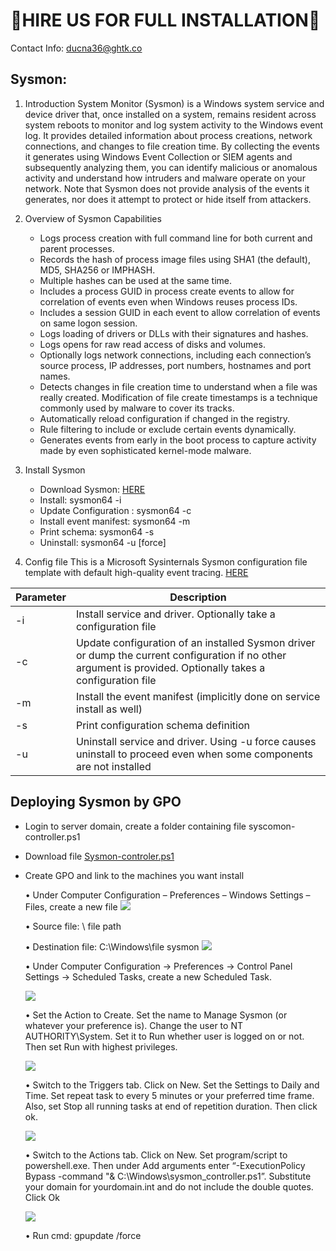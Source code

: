 # 🤝HIRE US FOR FULL INSTALLATION🤝

Contact Info: ducna36@ghtk.co
## Sysmon:
1. Introduction
System Monitor (Sysmon) is a Windows system service and device driver that, once installed on a system, remains resident across system reboots to monitor and log system activity to the Windows event log. It provides detailed information about process creations, network connections, and changes to file creation time. By collecting the events it generates using Windows Event Collection or SIEM agents and subsequently analyzing them, you can identify malicious or anomalous activity and understand how intruders and malware operate on your network.
Note that Sysmon does not provide analysis of the events it generates, nor does it attempt to protect or hide itself from attackers.
2.	Overview of Sysmon Capabilities
	-	Logs process creation with full command line for both current and parent processes.
	-	Records the hash of process image files using SHA1 (the default), MD5, SHA256 or IMPHASH.
	-	Multiple hashes can be used at the same time.
	-	Includes a process GUID in process create events to allow for correlation of events even when Windows reuses process IDs.
	-	Includes a session GUID in each event to allow correlation of events on same logon session.
	-	Logs loading of drivers or DLLs with their signatures and hashes.
	-	Logs opens for raw read access of disks and volumes.
	-	Optionally logs network connections, including each connection’s source process, IP addresses, port numbers, hostnames and port names.
	-	Detects changes in file creation time to understand when a file was really created. Modification of file create timestamps is a technique commonly used by malware to cover its tracks.
	-	Automatically reload configuration if changed in the registry.
	-	Rule filtering to include or exclude certain events dynamically.
	-	Generates events from early in the boot process to capture activity made by even sophisticated kernel-mode malware.

3. Install Sysmon
	- Download Sysmon: [HERE](https://docs.microsoft.com/en-us/sysinternals/downloads/sysmon)
	- Install: sysmon64  -i <configfile>
	- Update Configuration : sysmon64 -c <configfile>
	- Install event manifest: sysmon64 -m
	- Print schema: sysmon64 -s
	- Uninstall: sysmon64 -u [force]
4. Config file 
	This is a Microsoft Sysinternals Sysmon configuration file template with default high-quality event tracing. [HERE](https://github.com/SwiftOnSecurity/sysmon-config)

| Parameter | Description 
| --- | --- |
| -i | Install service and driver. Optionally take a configuration file |
| -c | Update configuration of an installed Sysmon driver or dump the current configuration if no other argument is provided. Optionally takes a configuration file |
| -m | Install the event manifest (implicitly done on service install as well) |
| -s | Print configuration schema definition |
| -u | Uninstall service and driver. Using -u force causes uninstall to proceed even when some components are not installed |




## Deploying Sysmon by GPO

- Login to server domain, create a folder containing file syscomon-controller.ps1
- Download file [Sysmon-controler.ps1](https://github.com/HASecuritySolutions/Sysmon-Manager/blob/main/sysmon_controller.ps1)
- Create GPO and link to the machines you want install
		
	•	Under Computer Configuration – Preferences – Windows Settings – Files, create a new file
![](../../images/sysmon/sysmon-1.png)

	•	Source file: \\ file path
	
	•	Destination file: C:\Windows\file sysmon
	![](../../images/sysmon/sysmon-2.png)
	
	•	Under Computer Configuration -> Preferences -> Control Panel Settings -> Scheduled Tasks, create a new Scheduled Task.
	
	![](../../images/sysmon/sysmon-3.png)
	
	•	Set the Action to Create. Set the name to Manage Sysmon (or whatever your preference is). Change the user to NT AUTHORITY\System. Set it to Run whether user is logged on or not. Then set Run with highest privileges.
	
	![](../../images/sysmon/sysmon-4.png)
	
	•	Switch to the Triggers tab. Click on New. Set the Settings to Daily and Time. Set repeat task to every 5 minutes or your preferred time frame. Also, set Stop all running tasks at end of repetition duration. Then click ok.
	
	![](../../images/sysmon/sysmon-5.png)
	
	•	Switch to the Actions tab. Click on New. Set program/script to powershell.exe. Then under Add arguments enter “-ExecutionPolicy Bypass -command "& C:\Windows\sysmon_controller.ps1”. Substitute your domain for yourdomain.int and do not include the double quotes. Click Ok
	
	![](../../images/sysmon/sysmon-6.png)
	
	•	Run cmd: gpupdate /force